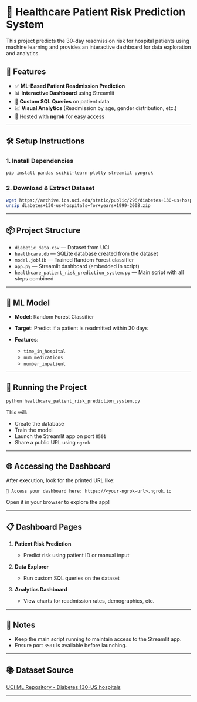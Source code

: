 # 🏥 Healthcare Patient Risk Prediction System

This project predicts the 30-day readmission risk for hospital patients using machine learning and provides an interactive dashboard for data exploration and analytics.

## 📌 Features

* ✅ **ML-Based Patient Readmission Prediction**
* 📊 **Interactive Dashboard** using Streamlit
* 🧮 **Custom SQL Queries** on patient data
* 📈 **Visual Analytics** (Readmission by age, gender distribution, etc.)
* 🔌 Hosted with **ngrok** for easy access

---

## 🛠️ Setup Instructions

### 1. Install Dependencies

```bash
pip install pandas scikit-learn plotly streamlit pyngrok
```

### 2. Download & Extract Dataset

```bash
wget https://archive.ics.uci.edu/static/public/296/diabetes+130-us+hospitals+for+years+1999-2008.zip
unzip diabetes+130-us+hospitals+for+years+1999-2008.zip
```

---

## 📦 Project Structure

* `diabetic_data.csv` — Dataset from UCI
* `healthcare.db` — SQLite database created from the dataset
* `model.joblib` — Trained Random Forest classifier
* `app.py` — Streamlit dashboard (embedded in script)
* `healthcare_patient_risk_prediction_system.py` — Main script with all steps combined

---

## 🧠 ML Model

* **Model**: Random Forest Classifier
* **Target**: Predict if a patient is readmitted within 30 days
* **Features**:

  * `time_in_hospital`
  * `num_medications`
  * `number_inpatient`

---

## 🚀 Running the Project

```bash
python healthcare_patient_risk_prediction_system.py
```

This will:

* Create the database
* Train the model
* Launch the Streamlit app on port `8501`
* Share a public URL using `ngrok`

---

## 🌐 Accessing the Dashboard

After execution, look for the printed URL like:

```
🔗 Access your dashboard here: https://<your-ngrok-url>.ngrok.io
```

Open it in your browser to explore the app!

---

## 📋 Dashboard Pages

1. **Patient Risk Prediction**

   * Predict risk using patient ID or manual input
2. **Data Explorer**

   * Run custom SQL queries on the dataset
3. **Analytics Dashboard**

   * View charts for readmission rates, demographics, etc.

---

## 📁 Notes

* Keep the main script running to maintain access to the Streamlit app.
* Ensure port `8501` is available before launching.

---

## 📚 Dataset Source

[UCI ML Repository - Diabetes 130-US hospitals](https://archive.ics.uci.edu/ml/datasets/diabetes+130-us+hospitals+for+years+1999-2008)

---


